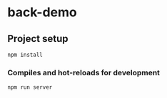 # back-demo

## Project setup
```
npm install
```

### Compiles and hot-reloads for development
```
npm run server
```

